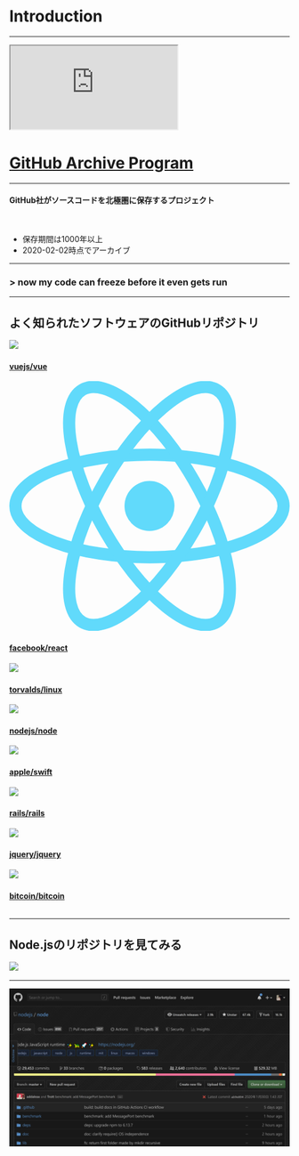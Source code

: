 <!-- sectionTitle: Introduction -->

<!-- note
興味を引く
-->

# Introduction

---

<!-- note
GitHub Archive Program
GitHubで公開されているソースコードを北極圏に保管する計画
なんかすごいかもって感じが伝わればok
-->

<!-- classes: fullscreen -->

<div class="embed video-background">
  <iframe src="https://www.youtube.com/embed/fzI9FNjXQ0o?controls=0&showinfo=0&rel=0&autoplay=1&loop=1&playlist=fzI9FNjXQ0o&mute=1"></iframe>
</div>

<div class="vid-info">
  <h1><a href="https://archiveprogram.github.com">GitHub Archive Program</a></h1>
</div>

---

#### GitHub社がソースコードを北極圏に保存するプロジェクト

<br/>

- 保存期間は1000年以上
- 2020-02-02時点でアーカイブ

---

<!-- note
俺のコードは実行される前にフリーズする
-->

### > now my code can freeze before it even gets run

---

<!-- note
人気のリポジトリ
-->

## よく知られたソフトウェアのGitHubリポジトリ

<div class="grid">
  <div class="column lang">
    <a href="https://github.com/vuejs/vue">
      <img src="https://camo.githubusercontent.com/728ce9f78c3139e76fa69925ad7cc502e32795d2/68747470733a2f2f7675656a732e6f72672f696d616765732f6c6f676f2e706e67"/>
      <h4>vuejs/vue</h4>
    </a>
  </div>
  <div class="column lang">
    <a href="https://github.com/facebook/react">
      <img src="data:image/svg+xml;base64,PHN2ZyB4bWxucz0iaHR0cDovL3d3dy53My5vcmcvMjAwMC9zdmciIHZpZXdCb3g9Ii0xMS41IC0xMC4yMzE3NCAyMyAyMC40NjM0OCI+CiAgPHRpdGxlPlJlYWN0IExvZ288L3RpdGxlPgogIDxjaXJjbGUgY3g9IjAiIGN5PSIwIiByPSIyLjA1IiBmaWxsPSIjNjFkYWZiIi8+CiAgPGcgc3Ryb2tlPSIjNjFkYWZiIiBzdHJva2Utd2lkdGg9IjEiIGZpbGw9Im5vbmUiPgogICAgPGVsbGlwc2Ugcng9IjExIiByeT0iNC4yIi8+CiAgICA8ZWxsaXBzZSByeD0iMTEiIHJ5PSI0LjIiIHRyYW5zZm9ybT0icm90YXRlKDYwKSIvPgogICAgPGVsbGlwc2Ugcng9IjExIiByeT0iNC4yIiB0cmFuc2Zvcm09InJvdGF0ZSgxMjApIi8+CiAgPC9nPgo8L3N2Zz4K"/>
      <h4>facebook/react</h4>
    </a>
  </div>
  <div class="column lang">
    <a href="https://github.com/torvalds/linux">
      <img src="https://github.com/torvalds/linux/blob/master/Documentation/logo.gif?raw=true"/>
      <h4>torvalds/linux</h4>
    </a>
  </div>
  <div class="column lang">
    <a href="https://github.com/nodejs/node">
      <img src="https://camo.githubusercontent.com/9c24355bb3afbff914503b663ade7beb341079fa/68747470733a2f2f6e6f64656a732e6f72672f7374617469632f696d616765732f6c6f676f2d6c696768742e737667"/>
      <h4>nodejs/node</h4>
    </a>
  </div>
  <div class="column lang">
    <a href="https://github.com/apple/swift">
      <img src="https://camo.githubusercontent.com/de32b354687f1cd9b05a89e4aa03c7f2d311f294/68747470733a2f2f73776966742e6f72672f6173736574732f696d616765732f73776966742e737667"/>
      <h4>apple/swift</h4>
    </a>
  </div>
  <div class="column lang">
    <a href="https://github.com/rails/rails">
      <img src="https://rubyonrails.org/images/rails-logo.svg?"/>
      <h4>rails/rails</h4>
    </a>
  </div>
  <div class="column lang">
    <a href="https://github.com/jquery/jquery">
      <img src="https://www.vectorlogo.zone/logos/jquery/jquery-ar21.svg?"/>
      <h4>jquery/jquery</h4>
    </a>
  </div>
  <div class="column lang">
    <a href="https://github.com/bitcoin/bitcoin">
      <img src="https://en.bitcoin.it/w/images/en/2/29/BC_Logo_.png?"/>
      <h4>bitcoin/bitcoin</h4>
    </a>
  </div>
</div>

---

## Node.jsのリポジトリを見てみる

<a href="https://github.com/nodejs/node">
  <img width="200px" src="https://camo.githubusercontent.com/9c24355bb3afbff914503b663ade7beb341079fa/68747470733a2f2f6e6f64656a732e6f72672f7374617469632f696d616765732f6c6f676f2d6c696768742e737667"/>
</a>

---

<!-- note
実際にGitHubさわる
コードが置いてあることだけ見せればok
機能の紹介は後でやる
雰囲気だけ伝えられればok
リポジトリの意味も伝える
-->

![node](https://github.com/anoriqq/anoriqq/blob/images/H3iXLkYQJa1q2Z9I90LP0lHTuDip7Z.png?raw=true)
